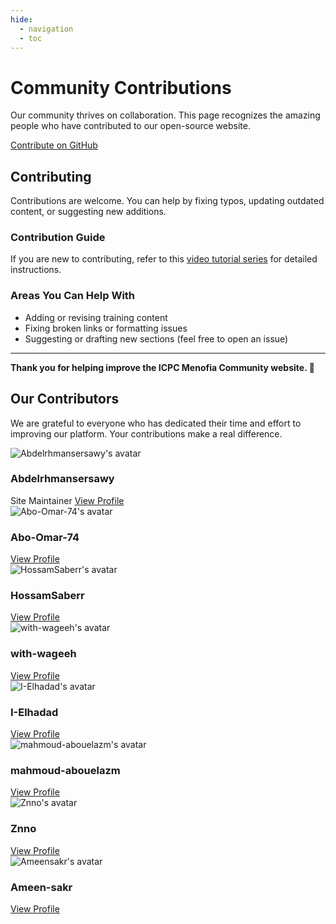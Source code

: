 ```yaml
---
hide:
  - navigation
  - toc
---
```


<div class="hero-section">
  <h1>Community Contributions</h1>
  <p class="hero-subtitle">Our community thrives on collaboration. This page recognizes the amazing people who have contributed to our open-source website.</p>
  <div class="hero-buttons">
    <a href="https://github.com/ICPC-Menofia/icpc-menofia.github.io" target="_blank" class="md-button md-button--primary">Contribute on GitHub</a>
  </div>
</div>

<div class="level-section">
<h2>Contributing</h2>
<p>Contributions are welcome. You can help by fixing typos, updating outdated content, or suggesting new additions.</p>

<h3>Contribution Guide</h3>
<p>If you are new to contributing, refer to this <a href="https://youtube.com/playlist?list=PLAw15AnTPFl_CS8sljvkNdf6WDf0LwHlM" target="_blank">video tutorial series</a> for detailed instructions.</p>

<h3>Areas You Can Help With</h3>
<ul>
  <li>Adding or revising training content</li>
  <li>Fixing broken links or formatting issues</li>
  <li>Suggesting or drafting new sections (feel free to open an issue)</li>
</ul>

<hr>

<p><strong>Thank you for helping improve the ICPC Menofia Community website. 💙</strong></p>
</div>

<div class="level-section">
<h2>Our Contributors</h2>
<p>We are grateful to everyone who has dedicated their time and effort to improving our platform. Your contributions make a real difference.</p>
</div>

<div class="cards-grid contributors-grid">
  <div class="card contributor-card">
    <img src="https://github.com/Abdelrhmansersawy.png" alt="Abdelrhmansersawy's avatar" class="contributor-avatar">
    <h3>Abdelrhmansersawy</h3>
    <span class="admin-tag">Site Maintainer</span>
    <a href="https://github.com/Abdelrhmansersawy" target="_blank" class="md-button">View Profile</a>
  </div>
  <div class="card contributor-card">
    <img src="https://github.com/Abo-Omar-74.png" alt="Abo-Omar-74's avatar" class="contributor-avatar">
    <h3>Abo-Omar-74</h3>
    <a href="https://github.com/Abo-Omar-74" target="_blank" class="md-button">View Profile</a>
  </div>
  <div class="card contributor-card">
    <img src="https://github.com/HossamSaberr.png" alt="HossamSaberr's avatar" class="contributor-avatar">
    <h3>HossamSaberr</h3>
    <a href="https://github.com/HossamSaberr" target="_blank" class="md-button">View Profile</a>
  </div>
  <div class="card contributor-card">
    <img src="https://github.com/with-wageeh.png" alt="with-wageeh's avatar" class="contributor-avatar">
    <h3>with-wageeh</h3>
    <a href="https://github.com/with-wageeh" target="_blank" class="md-button">View Profile</a>
  </div>
  <div class="card contributor-card">
    <img src="https://github.com/I-Elhadad.png" alt="I-Elhadad's avatar" class="contributor-avatar">
    <h3>I-Elhadad</h3>
    <a href="https://github.com/I-Elhadad" target="_blank" class="md-button">View Profile</a>
  </div>
  <div class="card contributor-card">
    <img src="https://github.com/mahmoud-abouelazm.png" alt="mahmoud-abouelazm's avatar" class="contributor-avatar">
    <h3>mahmoud-abouelazm</h3>
    <a href="https://github.com/mahmoud-abouelazm" target="_blank" class="md-button">View Profile</a>
  </div>
  <div class="card contributor-card">
    <img src="https://github.com/Znno.png" alt="Znno's avatar" class="contributor-avatar">
    <h3>Znno</h3>
    <a href="https://github.com/Znno" target="_blank" class="md-button">View Profile</a>
  </div>
  <div class="card contributor-card">
    <img src="https://github.com/Ameensakr.png" alt="Ameensakr's avatar" class="contributor-avatar">
    <h3>Ameen-sakr</h3>
    <a href="https://github.com/Ameensakr" target="_blank" class="md-button">View Profile</a>
  </div>
</div> 